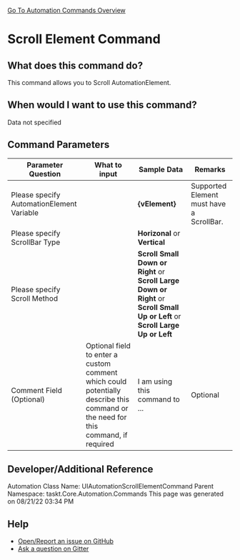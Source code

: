 <!--TITLE: Scroll Element Command -->
<!-- SUBTITLE: a command in the UIAutomation Commands group. -->
[Go To Automation Commands Overview](/automation-commands.md)


# Scroll Element Command


## What does this command do?
This command allows you to Scroll AutomationElement.


## When would I want to use this command?
Data not specified


## Command Parameters
| Parameter Question   	| What to input  	|  Sample Data 	| Remarks  	|
| ---                    | ---               | ---           | ---       |
|Please specify AutomationElement Variable||**{vElement}**|Supported Element must have a ScrollBar.|
|Please specify ScrollBar Type||**Horizonal** or **Vertical**||
|Please specify Scroll Method||**Scroll Small Down or Right** or **Scroll Large Down or Right** or **Scroll Small Up or Left** or **Scroll Large Up or Left**||
|Comment Field (Optional)|Optional field to enter a custom comment which could potentially describe this command or the need for this command, if required|I am using this command to ...|Optional|










## Developer/Additional Reference
Automation Class Name: UIAutomationScrollElementCommand
Parent Namespace: taskt.Core.Automation.Commands
This page was generated on 08/21/22 03:34 PM


## Help
- [Open/Report an issue on GitHub](https://github.com/rcktrncn/taskt/issues/new)
- [Ask a question on Gitter](https://gitter.im/taskt-rpa/Lobby)
